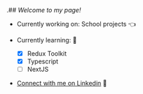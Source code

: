 .## *Welcome to my page!*

- Currently working on: School projects 👈
  
- Currently learning:  💎
  - [x] Redux Toolkit
  - [x] Typescript
  - [ ] NextJS

- [Connect with me on Linkedin](https://www.linkedin.com/in/kevin-lan-/) 🥂
